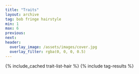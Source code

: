```yaml
---
title: "Traits"
layout: archive
tag: bob fringe hairstyle
min: 1
max: 6
previous:
next:
header:
  overlay_image: /assets/images/cover.jpg
  overlay_filter: rgba(0, 0, 0, 0.5)
---
```

{% include_cached trait-list-hair %}
{% include tag-results %}
